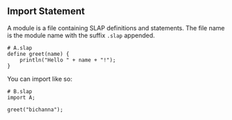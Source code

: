 ## Import Statement
A module is a file containing SLAP definitions and statements. The file name is the module name with the suffix `.slap` appended.
```
# A.slap
define greet(name) {
    println("Hello " + name + "!");
}
```
You can import like so:
```
# B.slap
import A;

greet("bichanna");
```
